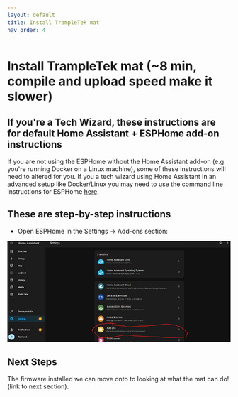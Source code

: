 ```yaml
---
layout: default
title: Install TrampleTek mat
nav_order: 4
---
```


# Install TrampleTek mat (~8 min, compile and upload speed make it slower)

## If you're a Tech Wizard, these instructions are for default Home Assistant + ESPHome add-on instructions
If you are not using the ESPHome without the Home Assistant add-on (e.g. you're running Docker on a Linux machine), some of these instructions will need to altered for you. If you a tech wizard using Home Assistant in an advanced setup like Docker/Linux you may need to use the command line instructions for ESPHome [here](https://esphome.io/guides/getting_started_command_line.html).

## These are step-by-step instructions

- Open ESPHome in the Settings -> Add-ons section:
<img src="images/select_addons.png" width="600">

## Next Steps

The firmware installed we can move onto to looking at what the mat can do! (link to next section).
